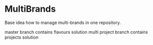 # MultiBrands

Base idea how to manage multi-brands in one repository. 

master branch contains flavours solution
multi project branch contains projects solution
